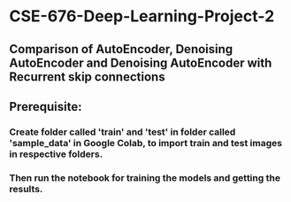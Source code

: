 # CSE-676-Deep-Learning-Project-2

## Comparison of AutoEncoder, Denoising AutoEncoder and Denoising AutoEncoder with Recurrent skip connections

## Prerequisite:
### Create folder called 'train' and 'test' in folder called 'sample_data' in Google Colab, to import train and test images in respective folders.

### Then run the notebook for training the models and getting the results.
